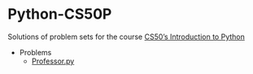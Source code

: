 # Python-CS50P

Solutions of problem sets for the course [CS50’s Introduction to Python](https://cs50.harvard.edu/python/2022/)

* Problems
  * [Professor.py](https://cs50.harvard.edu/python/2022/psets/4/professor/)

